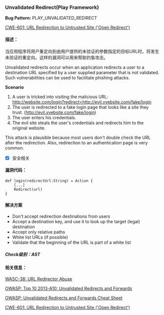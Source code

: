 ### Unvalidated Redirect(Play Framework) 
**Bug Pattern:** PLAY_UNVALIDATED_REDIRECT

[CWE-601: URL Redirection to Untrusted Site ('Open Redirect')](http://cwe.mitre.org/data/definitions/601.html)

#### 描述：
当应用程序将用户重定向到由用户提供的未验证的参数指定的目标URL时，将发生未验证的重定向。这样的漏洞可以用来帮助钓鱼攻击。

Unvalidated redirects occur when an application redirects a user to a destination URL specified by a user supplied parameter that is not validated. Such vulnerabilities can be used to facilitate phishing attacks.

**Scenario**
1. A user is tricked into visiting the malicious URL: http://website.com/login?redirect=http://evil.vvebsite.com/fake/login
2. The user is redirected to a fake login page that looks like a site they trust. (http://evil.vvebsite.com/fake/login)
3. The user enters his credentials.
4. The evil site steals the user's credentials and redirects him to the original website.

This attack is plausible because most users don't double check the URL after the redirection. Also, redirection to an authentication page is very common.

- [x] 安全相关

#### 漏洞代码：
```
def login(redirectUrl:String) = Action {
    [...]
    Redirect(url)
}
```

#### 解决方案
- Don't accept redirection destinations from users
- Accept a destination key, and use it to look up the target (legal) destination
- Accept only relative paths
- White list URLs (if possible)
- Validate that the beginning of the URL is part of a white list

##### Check级别：AST

#### 相关信息：
[WASC-38: URL Redirector Abuse](http://projects.webappsec.org/w/page/13246981/URL%20Redirector%20Abuse)

[OWASP: Top 10 2013-A10: Unvalidated Redirects and Forwards](https://www.owasp.org/index.php/Top_10_2013-A10-Unvalidated_Redirects_and_Forwards)

[OWASP: Unvalidated Redirects and Forwards Cheat Sheet](https://www.owasp.org/index.php/Unvalidated_Redirects_and_Forwards_Cheat_Sheet)

[CWE-601: URL Redirection to Untrusted Site ('Open Redirect')](http://cwe.mitre.org/data/definitions/601.html)